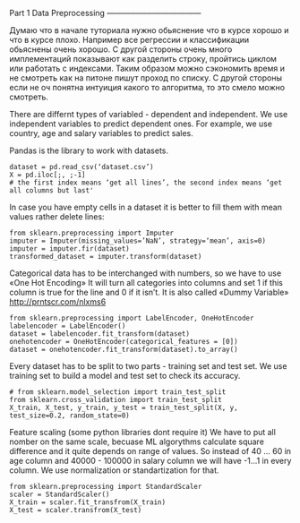 Part 1
Data Preprocessing
————————————

Думаю что в начале туториала нужно обьяснение что в курсе хорошо и что в курсе плохо.
Например все регрессии и классификации обьяснены очень хорошо.
С другой стороны очень много имплементаций показывают как разделить строку, пройтись циклом или работать с индексами.
Таким образом можно сэкономить время и не смотреть как на питоне пишут проход по списку.
С другой стороны если не оч понятна интуиция какого то алгоритма, то это смело можно смотреть.


There are differnt types of variabled - dependent and independent.
We use independent variables to predict dependent ones.
For example, we use country, age and salary variables to predict sales.

Pandas is the library to work with datasets.

```
dataset = pd.read_csv(‘dataset.csv’)
X = pd.iloc[;, ;-1]
# the first index means ‘get all lines’, the second index means ‘get all columns but last'
```

In case you have empty cells in a dataset it is better to fill them with mean values rather delete lines:
```
from sklearn.preprocessing import Imputer
imputer = Imputer(missing_values=’NaN’, strategy=‘mean’, axis=0)
imputer = imputer.fir(dataset)
transformed_dataset = imputer.transform(dataset)
```

Categorical data has to be interchanged with numbers, so we have to use «One Hot Encoding»
It will turn all categories into columns and set 1 if this column is true for the line and 0 if it isn’t.
It is also called «Dummy Variable»
http://prntscr.com/nlxms6
```
from sklearn.preprocessing import LabelEncoder, OneHotEncoder
labelencoder = LabelEncoder()
dataset = labelencoder.fit_transform(dataset)
onehotencoder = OneHotEncoder(categorical_features = [0])
dataset = onehotencoder.fit_transform(dataset).to_array()
```


Every dataset has to be split to two parts - training set and test set.
We use training set to build a model and test set to check its accuracy.
```
# from sklearn.model_selection import train_test_split 
from sklearn.cross_validation import train_test_split
X_train, X_test, y_train, y_test = train_test_split(X, y, test_size=0.2, random_state=0)
```

Feature scaling (some python libraries dont require it)
We have to put all nomber on the same scale, becuase ML algorythms calculate square difference and it quite
depends on range of values. So instead of 40 … 60 in age column and 40000 - 100000 in salary column we will
have -1…1 in every column. We use normalization or standartization for that.
```
from sklearn.preprocessing import StandardScaler
scaler = StandardScaler()
X_train = scaler.fit_transfrom(X_train)
X_test = scaler.transfrom(X_test)
```




